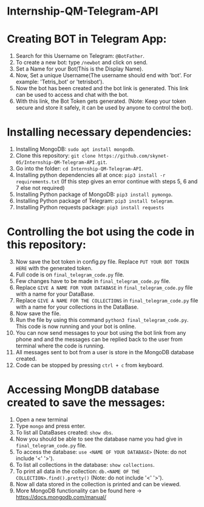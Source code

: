 # Internship-QM-Telegram-API

# Creating BOT in Telegram App:

1. Search for this Username on Telegram: `@BotFather`.
2. To create a new bot: type `/newbot` and click on send.
3. Set a Name for your Bot(This is the Display Name).
4. Now, Set a unique Username(The username should end with 'bot'. For example: 'Tetris_bot' or 'tetrisbot').
5. Now the bot has been created and the bot link is generated. This link can be used to access and chat with the bot.
6. With this link, the Bot Token gets generated. (Note: Keep your token secure and store it safely, it can be used by anyone to control the bot).

# Installing necessary dependencies:

1. Installing MongoDB: `sudo apt install mongodb`.
2. Clone this repository: `git clone https://github.com/skynet-05/Internship-QM-Telegram-API.git`.
3. Go into the folder: `cd Internship-QM-Telegram-API`.
4. Installing python dependencies all at once: `pip3 install -r requirements.txt` (If this step gives an error continue with steps 5, 6 and 7 else not required)
5. Installing Python package of MongoDB: `pip3 install pymongo`.
6. Installing Python package of Telegram: `pip3 install telegram`.
7. Installing Python requests package: `pip3 install requests`

# Controlling the bot using the code in this repository:

3. Now save the bot token in config.py file. Replace `PUT YOUR BOT TOKEN HERE` with the generated token.
5. Full code is on `final_telegram_code.py` file.
6. Few changes have to be made in `final_telegram_code.py` file.
7. Replace `GIVE A NAME FOR YOUR DATABASE` in `final_telegram_code.py` file with a name for your DataBase.
8. Replace `GIVE A NAME FOR THE COLLECTIONS` in `final_telegram_code.py` file with a name for your collections in the DataBase.
9. Now save the file.
10. Run the file by using this command `python3 final_telegram_code.py`. This code is now running and your bot is online.
11. You can now send messages to your bot using the bot link from any phone and and the messages can be replied back to the user from terminal where the code is running.
12. All messages sent to bot from a user is store in the MongoDB database created.
13. Code can be stopped by pressing `ctrl + c` from keyboard.

# Accessing MongDB database created to save the messages:

1. Open a new terminal
2. Type `mongo` and press enter.
3. To list all DataBases created: `show dbs`.
4. Now you should be able to see the database name you had give in `final_telegram_code.py` file.
5. To access the database: `use <NAME OF YOUR DATABASE>` (Note: do not include '<' '>').
6. To list all collections in the database: `show collections`.
7. To print all data in the collection: `db.<NAME OF THE COLLECTION>.find().pretty()` (Note: do not include '<' '>').
8. Now all data stored in the collection is printed and can be viewed.
9. More MongoDB functionality can be found here -> https://docs.mongodb.com/manual/
